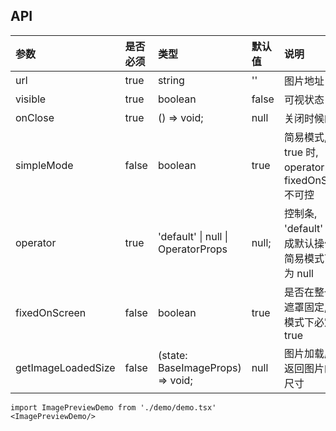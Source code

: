 ## API

| 参数               | 是否必须 | 类型                               | 默认值 | 说明                                                     |
| :----------------- | :------- | :--------------------------------- | :----- | :------------------------------------------------------- |
| url                | true     | string                             | ''     | 图片地址                                                 |
| visible            | true     | boolean                            | false  | 可视状态                                                 |
| onClose            | true     | () => void;                        | null   | 关闭时候的回调                                           |
| simpleMode         | false    | boolean                            | true   | 简易模式, 当为 true 时, operator 和 fixedOnScreen 不可控 |
| operator           | true     | 'default' \| null \| OperatorProps | null;  | 控制条, 'default' 则生成默认操作栏,简易模式下必定为 null |
| fixedOnScreen      | false    | boolean                            | true   | 是否在整个全屏遮罩固定, 简易模式下必定为 true            |
| getImageLoadedSize | false    | (state: BaseImageProps) => void;   | null   | 图片加载成功后返回图片的加载尺寸                         |

```tsx
import ImagePreviewDemo from './demo/demo.tsx'
<ImagePreviewDemo/>
```
